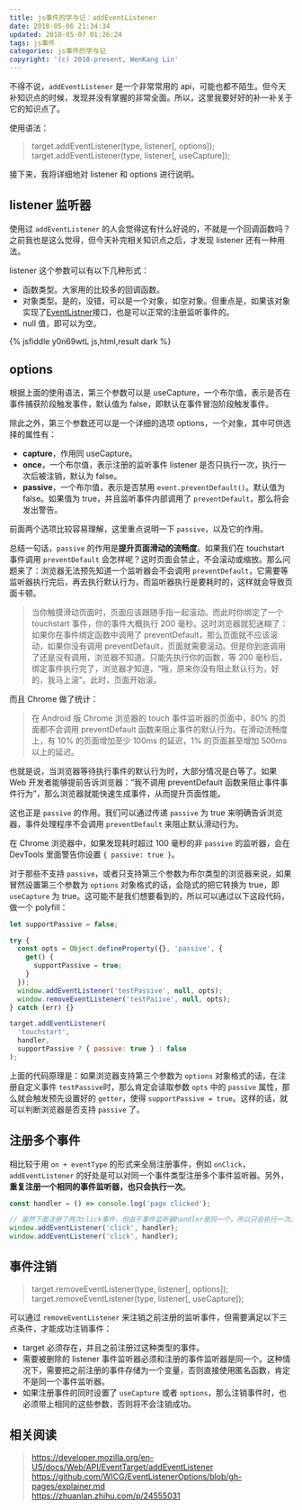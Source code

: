 ```yaml
---
title: js事件的学与记：addEventListener
date: 2018-05-06 21:34:34
updated: 2018-05-07 01:26:24
tags: js事件
categories: js事件的学与记
copyright: '(c) 2018-present, WenKang Lin'
---
```


不得不说，`addEventListener` 是一个非常常用的 api，可能也都不陌生。但今天补知识点的时候，发现并没有掌握的非常全面。所以，这里我要好好的补一补关于它的知识点了。

<!-- more -->

使用语法：

> target.addEventListener(type, listener[, options]);
> target.addEventListener(type, listener[, useCapture]);

接下来，我将详细地对 listener 和 options 进行说明。

## listener 监听器

使用过 `addEventListener` 的人会觉得这有什么好说的，不就是一个回调函数吗？之前我也是这么觉得，但今天补完相关知识点之后，才发现 listener 还有一种用法。

listener 这个参数可以有以下几种形式：

* 函数类型。大家用的比较多的回调函数。
* 对象类型。是的，没错，可以是一个对象，如空对象。但重点是，如果该对象实现了[EventListner][eventlistener]接口，也是可以正常的注册监听事件的。
* null 值，即可以为空。

{% jsfiddle y0n69wtL js,html,result dark %}

## options

根据上面的使用语法，第三个参数可以是 useCapture，一个布尔值，表示是否在事件捕获阶段触发事件，默认值为 false，即默认在事件冒泡阶段触发事件。

除此之外，第三个参数还可以是一个详细的选项 options，一个对象，其中可供选择的属性有：

* **capture**，作用同 useCapture。
* **once**，一个布尔值，表示注册的监听事件 listener 是否只执行一次，执行一次后被注销，默认为 false。
* **passive**，一个布尔值，表示是否禁用 `event.preventDefault()`。默认值为 false。如果值为 true，并且监听事件内部调用了 `preventDefault`，那么将会发出警告。

前面两个选项比较容易理解，这里重点说明一下 `passive`，以及它的作用。

总结一句话，`passive` 的作用是**提升页面滑动的流畅度**。如果我们在 touchstart 事件调用 `preventDefault` 会怎样呢？这时页面会禁止，不会滚动或缩放。那么问题来了：浏览器无法预先知道一个监听器会不会调用 `preventDefault`，它需要等监听器执行完后，再去执行默认行为，而监听器执行是要耗时的，这样就会导致页面卡顿。

> 当你触摸滑动页面时，页面应该跟随手指一起滚动。而此时你绑定了一个 touchstart 事件，你的事件大概执行 200 毫秒。这时浏览器就犯迷糊了：如果你在事件绑定函数中调用了 preventDefault，那么页面就不应该滚动，如果你没有调用 preventDefault，页面就需要滚动。但是你到底调用了还是没有调用，浏览器不知道。只能先执行你的函数，等 200 毫秒后，绑定事件执行完了，浏览器才知道，“哦，原来你没有阻止默认行为，好的，我马上滚”。此时，页面开始滚。

而且 Chrome 做了统计：

> 在 Android 版 Chrome 浏览器的 touch 事件监听器的页面中，80% 的页面都不会调用 preventDefault 函数来阻止事件的默认行为。在滑动流畅度上，有 10% 的页面增加至少 100ms 的延迟，1% 的页面甚至增加 500ms 以上的延迟。

也就是说，当浏览器等待执行事件的默认行为时，大部分情况是白等了。如果 Web 开发者能够提前告诉浏览器：“我不调用 preventDefault 函数来阻止事件事件行为”，那么浏览器就能快速生成事件，从而提升页面性能。

这也正是 `passive` 的作用。我们可以通过传递 `passive` 为 true 来明确告诉浏览器，事件处理程序不会调用 `preventDefault` 来阻止默认滑动行为。

在 Chrome 浏览器中，如果发现耗时超过 100 毫秒的非 `passive` 的监听器，会在 DevTools 里面警告你设置 `{ passive: true }`。

对于那些不支持 `passive`，或者只支持第三个参数为布尔类型的浏览器来说，如果冒然设置第三个参数为 `options` 对象格式的话，会隐式的把它转换为 true，即 `useCapture` 为 true。这可能不是我们想要看到的，所以可以通过以下这段代码，做一个 polyfill：

```js
let supportPassive = false;

try {
  const opts = Object.defineProperty({}, 'passive', {
    get() {
      supportPassive = true;
    }
  });
  window.addEventListener('testPassive', null, opts);
  window.removeEventListener('testPaiive', null, opts);
} catch (err) {}

target.addEventListener(
  'touchstart',
  handler,
  supportPassive ? { passive: true } : false
);
```

上面的代码原理是：如果浏览器支持第三个参数为 `options` 对象格式的话，在注册自定义事件 `testPassive`时，那么肯定会读取参数 `opts` 中的 `passive` 属性，那么就会触发预先设置好的 `getter`，使得 `supportPassive = true`。这样的话，就可以判断浏览器是否支持 `passive` 了。

## 注册多个事件

相比较于用 `on + eventType` 的形式来全局注册事件，例如 `onClick`，`addEventListener` 的好处是可以对同一个事件类型注册多个事件监听器。另外，**重复注册一个相同的事件监听器，也只会执行一次**。

```js
const handler = () => console.log('page clicked');

// 虽然下面注册了两次click事件，但由于事件监听器handler是同一个，所以只会执行一次。
window.addEventListener('click', handler);
window.addEventListener('click', handler);
```

## 事件注销

> target.removeEventListener(type, listener[, options]);
> target.removeEventListener(type, listener[, useCapture]);

可以通过 `removeEventListener` 来注销之前注册的监听事件，但需要满足以下三点条件，才能成功注销事件：

* target 必须存在，并且之前注册过这种类型的事件。
* 需要被删除的 listener 事件监听器必须和注册的事件监听器是同一个。这种情况下，需要把之前注册的事件存储为一个变量，否则直接使用匿名函数，肯定不是同一个事件监听器。
* 如果注册事件的同时设置了 `useCapture` 或者 `options`，那么注销事件时，也必须带上相同的这些参数，否则将不会注销成功。

## 相关阅读

> https://developer.mozilla.org/en-US/docs/Web/API/EventTarget/addEventListener<br> https://github.com/WICG/EventListenerOptions/blob/gh-pages/explainer.md<br> https://zhuanlan.zhihu.com/p/24555031<br>

[eventlistener]: https://developer.mozilla.org/en-US/docs/Web/API/EventListener
